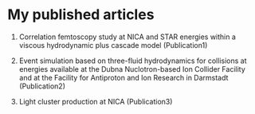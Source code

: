 # My published articles

1. Correlation femtoscopy study at NICA and STAR energies within a viscous hydrodynamic plus cascade model (Publication1)

2. Event simulation based on three-fluid hydrodynamics for collisions at energies available at the Dubna Nuclotron-based Ion Collider
Facility and at the Facility for Antiproton and Ion Research in Darmstadt (Publication2)

3. Light cluster production at NICA (Publication3)

